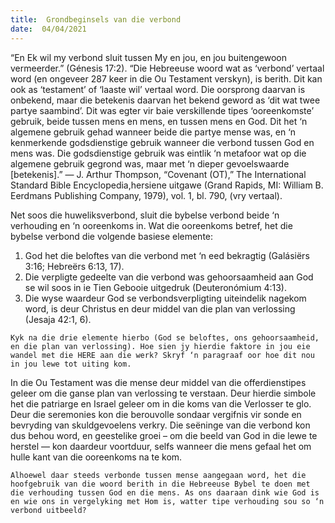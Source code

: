 ```yaml
---
title:  Grondbeginsels van die verbond
date:  04/04/2021
---
```


“En Ek wil my verbond sluit tussen My en jou, en jou buitengewoon vermeerder.” (Génesis 17:2). “Die Hebreeuse woord wat as ‘verbond’ vertaal word (en ongeveer 287 keer in die Ou Testament verskyn), is berith. Dit kan ook as ‘testament’ of ‘laaste wil’ vertaal word. Die oorsprong daarvan is onbekend, maar die betekenis daarvan het bekend geword as ‘dit wat twee partye saambind’. Dit was egter vir baie verskillende tipes ‘ooreenkomste’ gebruik, beide tussen mens en mens, en tussen mens en God. Dit het ‘n algemene gebruik gehad wanneer beide die partye mense was, en ‘n kenmerkende godsdienstige gebruik wanneer die verbond tussen God en mens was. Die godsdienstige gebruik was eintlik ‘n metafoor wat op die algemene gebruik gegrond was, maar met ‘n dieper gevoelswaarde [betekenis].” — J. Arthur Thompson, “Covenant (OT),” The International Standard Bible Encyclopedia,hersiene uitgawe (Grand Rapids, MI: William B. Eerdmans Publishing Company, 1979), vol. 1, bl. 790, (vry vertaal).

Net soos die huweliksverbond, sluit die bybelse verbond beide ‘n verhouding en ‘n ooreenkoms in. Wat die ooreenkoms betref, het die bybelse verbond die volgende basiese elemente:
1. God het die beloftes van die verbond met ‘n eed bekragtig (Galásiërs 3:16; Hebreërs 6:13, 17). 
2. Die verpligte gedeelte van die verbond was gehoorsaamheid aan God se wil soos in ie Tien Gebooie uitgedruk (Deuteronómium 4:13). 
3. Die wyse waardeur God se verbondsverpligting uiteindelik nagekom word, is deur Christus en deur middel van die plan van verlossing (Jesaja 42:1, 6).

`Kyk na die drie elemente hierbo (God se beloftes, ons gehoorsaamheid, en die plan van verlossing). Hoe sien jy hierdie faktore in jou eie wandel met die HERE aan die werk? Skryf ‘n paragraaf oor hoe dit nou in jou lewe tot uiting kom. `

In die Ou Testament was die mense deur middel van die offerdienstipes geleer om die ganse plan van verlossing te verstaan. Deur hierdie simbole het die patriarge en Israel geleer om in die koms van die Verlosser te glo. Deur die seremonies kon die berouvolle sondaar vergifnis vir sonde en bevryding van skuldgevoelens verkry. Die seëninge van die verbond kon dus behou word, en geestelike groei – om die beeld van God in die lewe te herstel — kon daardeur voortduur, selfs wanneer die mens gefaal het om hulle kant van die ooreenkoms na te kom.

`Alhoewel daar steeds verbonde tussen mense aangegaan word, het die hoofgebruik van die woord berith in die Hebreeuse Bybel te doen met die verhouding tussen God en die mens. As ons daaraan dink wie God is en wie ons in vergelyking met Hom is, watter tipe verhouding sou so ‘n verbond uitbeeld?`